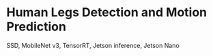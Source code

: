 # Human Legs Detection and Motion Prediction
SSD, MobileNet v3, TensorRT, Jetson inference, Jetson Nano
